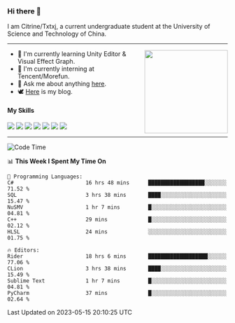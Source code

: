 ### Hi there 👋

I am Citrine/Txtxj, a current undergraduate student at the University of Science and Technology of China.

---

<img align="right" height="190" src="http://github-profile-summary-cards.vercel.app/api/cards/stats?username=txtxj&theme=vue">

- 🌱 I'm currently learning Unity Editor & Visual Effect Graph.
- 🐶 I'm currently interning at Tencent/Morefun.
- 💬 Ask me about anything [here](https://github.com/txtxj/txtxj/issues).
- 🕊️ [Here](https://txtxj.top) is my blog.

#### My Skills

![](https://img.shields.io/badge/C%23-239120?logo=csharp&logoColor=fff)
![](https://img.shields.io/badge/Unity-000000?logo=unity&logoColor=fff)
![](https://img.shields.io/badge/Python-3e74a2?logo=python&logoColor=fff)
![](https://img.shields.io/badge/C++-65318e?logo=cplusplus&logoColor=fff)
![](https://img.shields.io/badge/C-5654a2?logo=c&logoColor=fff)
![](https://img.shields.io/badge/Blender-f5792a?logo=blender&logoColor=fff)
![](https://img.shields.io/badge/SQL-cc2927?logo=microsoftsqlserver&logoColor=fff)

---

<!--START_SECTION:waka-->
![Code Time](http://img.shields.io/badge/Code%20Time-878%20hrs%2058%20mins-blue)

📊 **This Week I Spent My Time On** 

```text
💬 Programming Languages: 
C#                       16 hrs 48 mins      ██████████████████░░░░░░░   71.52 % 
SQL                      3 hrs 38 mins       ████░░░░░░░░░░░░░░░░░░░░░   15.47 % 
NuSMV                    1 hr 7 mins         █░░░░░░░░░░░░░░░░░░░░░░░░   04.81 % 
C++                      29 mins             █░░░░░░░░░░░░░░░░░░░░░░░░   02.12 % 
HLSL                     24 mins             ░░░░░░░░░░░░░░░░░░░░░░░░░   01.75 % 

🔥 Editors: 
Rider                    18 hrs 6 mins       ███████████████████░░░░░░   77.06 % 
CLion                    3 hrs 38 mins       ████░░░░░░░░░░░░░░░░░░░░░   15.49 % 
Sublime Text             1 hr 7 mins         █░░░░░░░░░░░░░░░░░░░░░░░░   04.81 % 
PyCharm                  37 mins             █░░░░░░░░░░░░░░░░░░░░░░░░   02.64 % 
```


 Last Updated on 2023-05-15 20:10:25 UTC
<!--END_SECTION:waka-->
